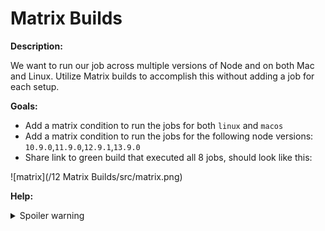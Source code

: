 # Matrix Builds

**Description:**

We want to run our job across multiple versions of Node and on both Mac and Linux. Utilize Matrix builds to accomplish this without adding a job for each setup.

**Goals:**

- Add a matrix condition to run the jobs for both `linux` and `macos`
- Add a matrix condition to run the jobs for the following node versions: `10.9.0`,`11.9.0`,`12.9.1`,`13.9.0`
- Share link to green build that executed all 8 jobs, should look like this:

![matrix](/12 Matrix Builds/src/matrix.png)

**Help:**
<details>
  <summary>Spoiler warning</summary>
	* https://circleci.com/docs/2.0/configuration-reference/#matrix-requires-version-21
</details>